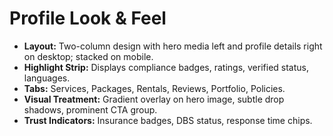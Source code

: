 # Profile Look & Feel

- **Layout:** Two-column design with hero media left and profile details right on desktop; stacked on mobile.
- **Highlight Strip:** Displays compliance badges, ratings, verified status, languages.
- **Tabs:** Services, Packages, Rentals, Reviews, Portfolio, Policies.
- **Visual Treatment:** Gradient overlay on hero image, subtle drop shadows, prominent CTA group.
- **Trust Indicators:** Insurance badges, DBS status, response time chips.
